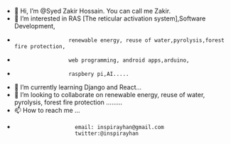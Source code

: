 - 👋 Hi, I’m @Syed Zakir Hossain. You can call me Zakir.
- 👀 I’m interested in RAS [The reticular activation system],Software Development,
-                      renewable energy, reuse of water,pyrolysis,forest fire protection,
-                      web programming, android apps,arduino,
-                      raspbery pi,AI.....
- 🌱 I’m currently learning Django and React...
- 💞️ I’m looking to collaborate on renewable energy, reuse of water, pyrolysis, forest fire protection .........
- 📫 How to reach me ...
-                        email: inspirayhan@gmail.com 
                         twitter:@inspirayhan  
                         

<!---
SyedZakirHossain/SyedZakirHossain is a ✨ special ✨ repository because its `README.md` (this file) appears on your GitHub profile.
You can click the Preview link to take a look at your changes.
--->
